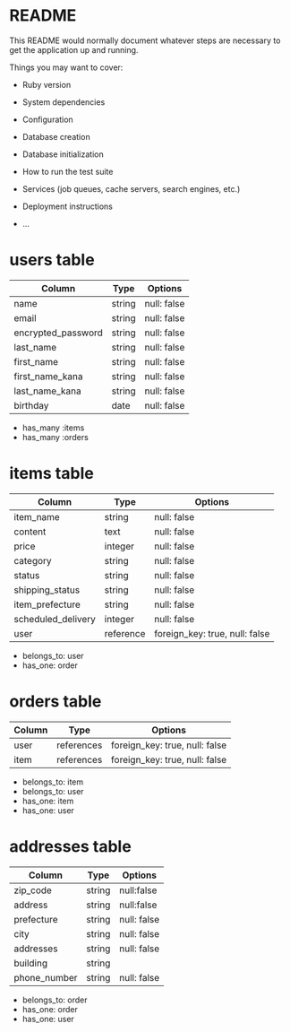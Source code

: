 # README

This README would normally document whatever steps are necessary to get the
application up and running.

Things you may want to cover:

* Ruby version

* System dependencies

* Configuration

* Database creation

* Database initialization

* How to run the test suite

* Services (job queues, cache servers, search engines, etc.)

* Deployment instructions

* ...

# users table
|Column               |Type    |Options     |
|--------------------|---------|------------|
|name                |string   |null: false |
|email               |string   |null: false |unique: true|
|encrypted_password  |string   |null: false |
|last_name           |string   |null: false |
|first_name          |string   |null: false |
|first_name_kana     |string   |null: false |
|last_name_kana      |string   |null: false |
|birthday            |date     |null: false |

- has_many :items
- has_many :orders


# items table

|Column              |Type     |Options     |
|--------------------|---------|------------|
|item_name           |string   |null: false |
|content             |text     |null: false |
|price               |integer  |null: false |
|category            |string   |null: false |
|status              |string   |null: false |
|shipping_status     |string   |null: false |
|item_prefecture     |string   |null: false |
|scheduled_delivery  |integer  |null: false |
|user                |reference|foreign_key: true, null: false|

- belongs_to: user
- has_one: order



# orders table

|Column              |Type        |Options     |
|--------------------|------------|------------|
|user                |references  |foreign_key: true, null: false|
|item                |references  |foreign_key: true, null: false|

- belongs_to: item
- belongs_to: user
- has_one: item
- has_one: user



# addresses table

|Column              |Type        |Options     |
|--------------------|------------|------------|
|zip_code            |string      |null:false  |
|address             |string      |null:false  |
|prefecture          |string      |null: false |
|city                |string      |null: false |
|addresses           |string      |null: false |
|building            |string      |
|phone_number        |string      |null: false |

- belongs_to: order
- has_one: order
- has_one: user




